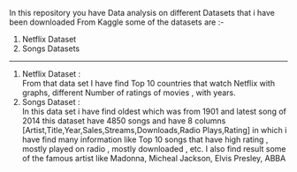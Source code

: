 In this repository you have Data analysis on different Datasets that i have been downloaded From Kaggle some of the datasets are :-
<br>
<ol>
  <li>Netflix Dataset</li>
  <li>Songs Datasets</li>
</ol>
<hr>
<ol>
  <li>
    Netflix Dataset : <br> From that data set I have find Top 10 countries that watch Netflix with graphs, different Number of ratings of movies , with years.
  </li>
  <li>Songs Dataset : <br> In this data set i have find oldest which was from 1901 and latest song of 2014 this dataset have 4850 songs and have 8 columns <br> 
  [Artist,Title,Year,Sales,Streams,Downloads,Radio Plays,Rating] in which i have find many information like Top 10 songs that have high rating , mostly played on radio , mostly downloaded , etc. I also find result some of the famous artist like Madonna, Micheal Jackson, Elvis Presley, ABBA
  </li>
</ol>
